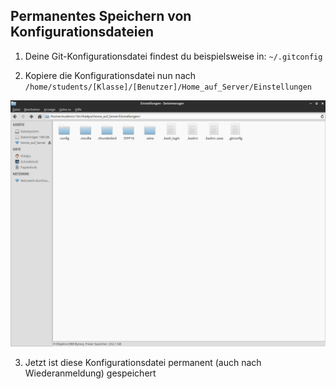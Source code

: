 ## Permanentes Speichern von Konfigurationsdateien

1. Deine Git-Konfigurationsdatei findest du beispielsweise in: `~/.gitconfig`

2. Kopiere die Konfigurationsdatei nun nach `/home/students/[Klasse]/[Benutzer]/Home_auf_Server/Einstellungen`

  ![Screenshot 1](content/guides/PERSISTENT_CONFIG/1.png)

3. Jetzt ist diese Konfigurationsdatei permanent (auch nach Wiederanmeldung) gespeichert